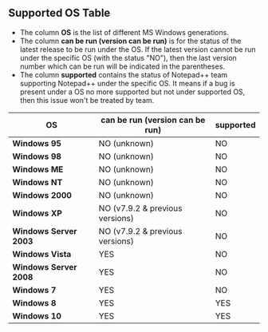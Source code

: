 
## Supported OS Table

* The column **OS** is the list of different MS Windows generations.
* The column **can be run (version can be run)** is for the status of the latest release to be run under the OS. If the latest version cannot be run under the specific OS (with the status "NO"), then the last version number which can be run will be indicated in the parentheses.
* The column **supported** contains the status of Notepad++ team supporting Notepad++ under the specific OS. It means if a bug is present under a OS no more supported but not under supported OS, then this issue won't be treated by team.

|           OS            | can be run (version can be run) |      supported            |
|-------------------------|---------------------------------|---------------------------|
| **Windows 95**          | NO (unknown)                    |          NO               |
| **Windows 98**          | NO (unknown)                    |          NO               |
| **Windows ME**          | NO (unknown)                    |          NO               |
| **Windows NT**          | NO (unknown)                    |          NO               |
| **Windows 2000**        | NO (unknown)                    |          NO               |
| **Windows XP**          | NO (v7.9.2 & previous versions) |          NO               |
| **Windows Server 2003** | NO (v7.9.2 & previous versions) |          NO               |
| **Windows Vista**       | YES                             |          NO               |
| **Windows Server 2008** | YES                             |          NO               |
| **Windows 7**           | YES                             |          NO               |
| **Windows 8**           | YES                             |          YES              |
| **Windows 10**          | YES                             |          YES              |
